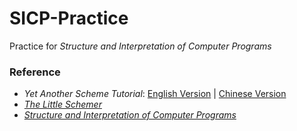 # SICP-Practice
Practice for *Structure and Interpretation of Computer Programs*

### Reference
- *Yet Another Scheme Tutorial*: [English Version](http://www.shido.info/lisp/idx_scm_e.html) | [Chinese Version](http://deathking.github.io/yast-cn/)
- [*The Little Schemer*](https://mitpress.mit.edu/books/little-schemer)
- [*Structure and Interpretation of Computer Programs*](https://mitpress.mit.edu/sicp/)

